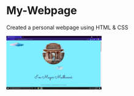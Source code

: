 # My-Webpage

Created a personal webpage using HTML & CSS

<img src="tutorial/image.png" width=250 alignment = center> 
